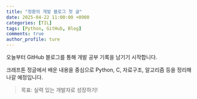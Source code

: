 ```yaml
---
title: "정환의 개발 블로그 첫 글"
date: 2025-04-22 11:00:00 +0900
categories: [TIL]
tags: [Python, GitHub, Blog]
comments: true
author_profile: ture
---
```


오늘부터 GitHub 블로그를 통해 개발 공부 기록을 남기기 시작합니다.

크래프톤 정글에서 배운 내용을 중심으로 Python, C, 자료구조, 알고리즘 등을 정리해나갈 예정입니다.

> 목표: 실력 있는 개발자로 성장하기!
